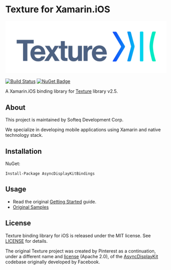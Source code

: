 # Texture for Xamarin.iOS

![Texture](https://github.com/texturegroup/texture/raw/master/docs/static/images/logo.png)

[![Build Status](https://dev.azure.com/SofteqDevelopment/Xamarin.Binding.Libraries/_apis/build/status/Texture%20iOS%20Library/Texture-dev?branchName=master)](https://dev.azure.com/SofteqDevelopment/Xamarin.Binding.Libraries/_build/latest?definitionId=419&branchName=master) [![NuGet Badge](https://buildstats.info/nuget/AsyncDisplayKitBindings)](https://www.nuget.org/packages/AsyncDisplayKitBindings/)

A Xamarin.iOS binding library for [Texture](https://github.com/TextureGroup/Texture) library v2.5.

## About

This project is maintained by Softeq Development Corp.

We specialize in developing mobile applications using Xamarin and native technology stack.

## Installation

NuGet:
```
Install-Package AsyncDisplayKitBindings
```

## Usage

- Read the original [Getting Started](http://texturegroup.org/docs/getting-started.html) guide.
- [Original Samples](https://github.com/TextureGroup/Texture/tree/master/examples)

## License

Texture binding library for iOS is released under the MIT license. See [LICENSE](LICENSE) for details.

The original Texture project was created by Pinterest as a continuation, under a different name and [license](https://github.com/texturegroup/texture/blob/master/LICENSE) (Apache 2.0), of the [AsyncDisplayKit](https://github.com/facebookarchive/AsyncDisplayKit) codebase originally developed by Facebook.
